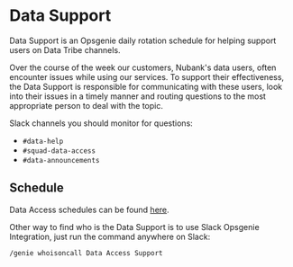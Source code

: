 # Data Support

Data Support is an Opsgenie daily rotation schedule for helping support users on Data Tribe channels.

Over the course of the week our customers, Nubank's data users, often encounter issues while using our services. To support their effectiveness, the Data Support is responsible for communicating with these users, look into their issues in a timely manner and routing questions to the most appropriate person to deal with the topic.

Slack channels you should monitor for questions:

- `#data-help`
- `#squad-data-access`
- `#data-announcements`

## Schedule

Data Access schedules can be found [here](https://nubank.app.opsgenie.com/teams/dashboard/7dd354df-4fdf-4b26-8ae1-f4726948afe4/main).

Other way to find who is the Data Support is to use Slack Opsgenie Integration, just run the command anywhere on Slack:

`/genie whoisoncall Data Access Support`
